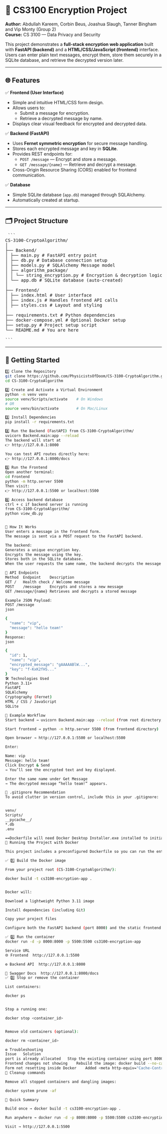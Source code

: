 # 🔐 CS3100 Encryption Project
**Author:** Abdullah Kareem, Corbin Beus, Joashua Slaugh, Tanner Bingham and Vip Monty (Group 2)  
**Course:** CS 3100 — Data Privacy and Security  

This project demonstrates a **full-stack encryption web application** built with **FastAPI (backend)** and a **HTML/CSS/JavaScript (frontend)** interface.  
Users can enter plain text messages, encrypt them, store them securely in a SQLite database, and retrieve the decrypted version later.

---

## 🌐 Features

✅ **Frontend (User Interface)**
- Simple and intuitive HTML/CSS form design.  
- Allows users to:
  - Submit a message for encryption.
  - Retrieve a decrypted message by name.
- Displays clear visual feedback for encrypted and decrypted data.

✅ **Backend (FastAPI)**
- Uses **Fernet symmetric encryption** for secure message handling.
- Stores each encrypted message and key in **SQLite**.
- Provides REST endpoints for:
  - `POST /message` — Encrypt and store a message.
  - `GET /message/{name}` — Retrieve and decrypt a message.
- Cross-Origin Resource Sharing (CORS) enabled for frontend communication.

✅ **Database**
- Simple SQLite database (`app.db`) managed through SQLAlchemy.
- Automatically created at startup.

---

## 🗂️ Project Structure
<pre> ```
CS-3100-CryptoAlgorithm/
│
├── Backend/
│ ├── main.py # FastAPI entry point
│ ├── db.py # Database connection setup
│ ├── models.py # SQLAlchemy Message model
│ ├── algorithm_package/
│ │ └── string_encryption.py # Encryption & decryption logic
│ └── app.db # SQLite database (auto-created)
│
├── Frontend/
│ ├── index.html # User interface
│ ├── index.js # Handles frontend API calls
│ ├── styles.css # Layout and styling
│
├── requirements.txt # Python dependencies
├── docker-compose.yml # Optional Docker setup
├── setup.py # Project setup script
└── README.md # You are here

``` </pre>

---

## 🚀 Getting Started

 

```bash
1️⃣ Clone the Repository
git clone https://github.com/PhysicistsOfDoom/CS-3100-CryptoAlgorithm.git
cd CS-3100-CryptoAlgorithm

2️⃣ Create and Activate a Virtual Environment
python -m venv venv
source venv/Scripts/activate    # On Windows
# OR
source venv/bin/activate        # On Mac/Linux

3️⃣ Install Dependencies
pip install -r requirements.txt

4️⃣ Run the Backend (FastAPI) from CS-3100-CryptoAlgorithm/
uvicorn Backend.main:app --reload
The backend will start at
👉 http://127.0.0.1:8000

You can test API routes directly here:
👉 http://127.0.0.1:8000/docs

5️⃣ Run the Frontend
Open another terminal:
cd Frontend
python -m http.server 5500
Then visit:
👉 http://127.0.0.1:5500 or localhost:5500

6️⃣ Access backend database
ctrl + c if backend server is running
from CS-3100-CryptoAlgorithm/
python view_db.py


🧠 How It Works
User enters a message in the frontend form.
The message is sent via a POST request to the FastAPI backend.

The backend:
Generates a unique encryption key.
Encrypts the message using the key.
Stores both in the SQLite database.
When the user requests the same name, the backend decrypts the message and returns it.

📡 API Endpoints
Method	Endpoint	Description
GET	/	Health check / Welcome message
POST	/message	Encrypts and stores a new message
GET	/message/{name}	Retrieves and decrypts a stored message

Example JSON Payload:
POST /message
json

{
  "name": "vip",
  "message": "hello team!"
}
Response:
json

{
  "id": 1,
  "name": "vip",
  "encrypted_message": "gAAAAABlW...",
  "key": "f-KxK2fHS..."
}
🛠️ Technologies Used
Python 3.11+
FastAPI
SQLAlchemy
Cryptography (Fernet)
HTML / CSS / JavaScript
SQLite

📘 Example Workflow
Start backend → uvicorn Backend.main:app --reload (from root directory, which contains both backend and frontend directory)

Start frontend → python -m http.server 5500 (from frontend directory)

Open browser → http://127.0.0.1:5500 or localhost:5500

Enter:

Name: vip
Message: hello team!
Click Encrypt & Send
→ You’ll see the encrypted text and key displayed.

Enter the same name under Get Message
→ The decrypted message “hello team!” appears.

🧹 .gitignore Recommendation
To avoid clutter in version control, include this in your .gitignore:


venv/
Scripts/
__pycache__/
*.db
.env

==Dockerfile will need Docker Desktop Installer.exe installed to initial APP using Dockerfile Method==
🐳 Running the Project with Docker

This project includes a preconfigured Dockerfile so you can run the entire FastAPI backend and static frontend inside one container.

✅ 1️⃣ Build the Docker image

From your project root (CS-3100-CryptoAlgorithm/):

docker build -t cs3100-encryption-app .


Docker will:

Download a lightweight Python 3.11 image

Install dependencies (including Git)

Copy your project files

Configure both the FastAPI backend (port 8000) and the static frontend (port 5500)

✅ 2️⃣ Run the container
docker run -d -p 8000:8000 -p 5500:5500 cs3100-encryption-app

Service	URL
🌐 Frontend	http://127.0.0.1:5500

⚙️ Backend API	http://127.0.0.1:8000

📘 Swagger Docs	http://127.0.0.1:8000/docs
✅ 3️⃣ Stop or remove the container

List containers:

docker ps


Stop a running one:

docker stop <container_id>


Remove old containers (optional):

docker rm <container_id>

⚙️ Troubleshooting
Issue	Solution
port is already allocated	Stop the existing container using port 8000: docker ps → docker stop <id>
Frontend changes not showing	Rebuild the image: docker build --no-cache -t cs3100-encryption-app .
Form not resetting inside Docker	Added <meta http-equiv="Cache-Control"> tags in index.html to prevent browser caching
🧹 Cleanup commands

Remove all stopped containers and dangling images:

docker system prune -af

🧠 Quick Summary

Build once → docker build -t cs3100-encryption-app .

Run anywhere → docker run -d -p 8000:8000 -p 5500:5500 cs3100-encryption-app

Visit → http://127.0.0.1:5500